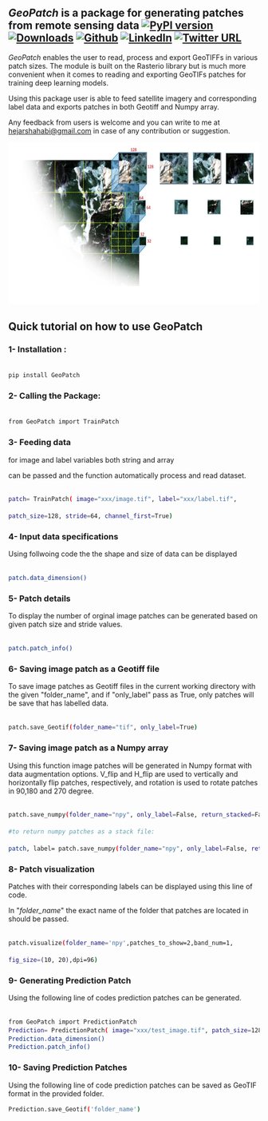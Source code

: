 

## *GeoPatch* is a package for generating patches from remote sensing data [![PyPI version](https://img.shields.io/badge/PyPi%20Package-1.1.0-green)](https://pypi.org/project/GeoPatch/) [![Downloads](https://pepy.tech/badge/geopatch)](https://pepy.tech/project/geopatch) [![Github](https://img.shields.io/badge/Github-GeoPatch-blueviolet)](https://github.com/Hejarshahabi/GeoPatch) [![LinkedIn](https://img.shields.io/badge/LinkedIn-Hejar%20Shahabi-blue)](https://www.linkedin.com/in/hejarshahabi/) [![Twitter URL](https://img.shields.io/twitter/url?color=blue&label=Hejar%20Shahabi&style=social&url=https%3A%2F%2Ftwitter.com%2Fhejarshahabi)](https://twitter.com/hejarshahabi)

  
  

*GeoPatch* enables the user to read, process and export GeoTIFFs in various patch sizes. The module is built on the Rasterio library but is much more convenient when it comes to reading and exporting GeoTIFs patches for training deep learning models.

Using this package user is able to feed satellite imagery and corresponding label data and exports patches in both Geotiff and Numpy array.

  

Any feedback from users is welcome and you can write to me at hejarshahabi@gmail.com in case of any contribution or suggestion.

  

<img  src="https://github.com/Hejarshahabi/GeoPatch/blob/main/Patch_logo.jpg?raw=true?raw=true"  width="880"  height="325">

  

## Quick tutorial on how to use GeoPatch

  

### 1- Installation :

```bash

pip install GeoPatch

```

### 2- Calling the Package:

```bash

from GeoPatch import TrainPatch

```

### 3- Feeding data

for image and label variables both string and array

can be passed and the function automatically process and read dataset.

```bash

patch= TrainPatch( image="xxx/image.tif", label="xxx/label.tif",

patch_size=128, stride=64, channel_first=True)

```

### 4- Input data specifications

Using follwoing code the the shape and size of data can be displayed

```bash

patch.data_dimension()

```

### 5- Patch details

To display the number of orginal image patches can be generated based on given patch size and stride values.

```bash

patch.patch_info()

```

### 6- Saving image patch as a Geotiff file

To save image patches as Geotiff files in the current working directory with the given "folder_name", and if "only_label" pass as True, only patches will be save that has labelled data.

```bash

patch.save_Geotif(folder_name="tif", only_label=True)

```

### 7- Saving image patch as a Numpy array

Using this function image patches will be generated in Numpy format with data augmentation options. V_flip and H_flip are used to vertically and horizontally flip patches, respectively, and rotation is used to rotate patches in 90,180 and 270 degree.

```bash

patch.save_numpy(folder_name="npy", only_label=False, return_stacked=False, save_stack=False, V_flip=True, H_flip=True, Rotation=True)

#to return numpy patches as a stack file:

patch, label= patch.save_numpy(folder_name="npy", only_label=False, return_stacked=True, save_stack=False, V_flip=True, H_flip=True, Rotation=True)

```

### 8- Patch visualization

Patches with their corresponding labels can be displayed using this line of code.

In "*folder_name*" the exact name of the folder that patches are located in should be passed.

```bash

patch.visualize(folder_name='npy',patches_to_show=2,band_num=1,

fig_size=(10, 20),dpi=96)

```
### 9- Generating Prediction Patch 

Using the following line of codes prediction patches can be generated.


```bash

from GeoPatch import PredictionPatch
Prediction= PredictionPatch( image="xxx/test_image.tif", patch_size=128, stride=128, channel_first=True)
Prediction.data_dimension()
Prediction.patch_info()
```
### 10- Saving Prediction Patches

Using the following line of code prediction patches can be saved as GeoTIF format in the provided folder. 


```bash
Prediction.save_Geotif('folder_name')
